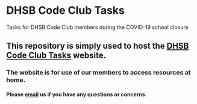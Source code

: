 # DHSB Code Club Tasks
Tasks for DHSB Code Club members during the COVID-19 school closure

## This repository is simply used to host the [DHSB Code Club Tasks](https://tasks.dhsbcode.club) website.
### The website is for use of our members to access resources at home. 

#### Please [email](mailto:hello@dhsbcode.club) us if you have any questions or concerns.
